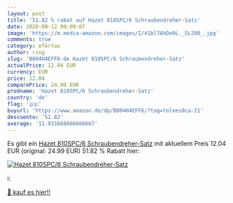 ```yaml
---
layout: post
title: '51.82 % rabat auf Hazet 810SPC/6 Schraubendreher-Satz'
date: 2020-09-12 09:09:07
image: 'https://m.media-amazon.com/images/I/41bl7AhDe0L._SL200_.jpg'
comments: true
category: ofertas
author: ring
slug: 'B004H4EFF6-de Hazet 810SPC/6 Schraubendreher-Satz'
actualPrice: 12.04 EUR
currency: EUR
price: 12.04
comparePrice: 24.99 EUR
prodname: 'Hazet 810SPC/6 Schraubendreher-Satz'
country: 'de'
flag: '🇩🇪'
buyurl: 'https://www.amazon.de/dp/B004H4EFF6/?tag=tolees0ca-21'
descuento: '51.82'
average: '11.931666666666667'
---
```


Es gibt ein [Hazet 810SPC/6 Schraubendreher-Satz](https://www.amazon.de/dp/B004H4EFF6/?tag=tolees0ca-21) mit aktuellem Preis 12.04 EUR (original: 24.99 EUR) 51.82 % Rabatt hier:

[![Hazet 810SPC/6 Schraubendreher-Satz](https://m.media-amazon.com/images/I/41bl7AhDe0L._SL200_.jpg)](https://www.amazon.de/dp/B004H4EFF6/?tag=tolees0ca-21)

ℹ️:


[🛒 kauf es hier!!](https://www.amazon.de/dp/B004H4EFF6/?tag=tolees0ca-21)
